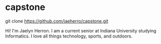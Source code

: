 # capstone
git clone https://github.com/jaeherro/capstone.git

Hi! I'm Jaelyn Herron. I am a current senior at Indiana University studying Informatics. I love all things technology, sports, and outdoors.
